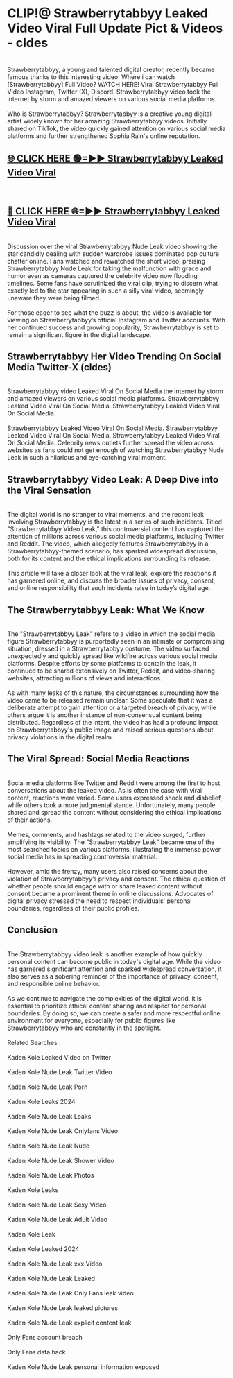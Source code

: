 # CLIP!@ Strawberrytabbyy Leaked Video Viral Full Update Pict & Videos - cldes
<br>
Strawberrytabbyy, a young and talented digital creator, recently became famous thanks to this interesting video. Where i can watch [Strawberrytabbyy] Full Video? WATCH HERE! Viral Strawberrytabbyy Full Video Instagram, Twitter (X), Discord. Strawberrytabbyy video took the internet by storm and amazed viewers on various social media platforms.
<br><br>
Who is Strawberrytabbyy? Strawberrytabbyy is a creative young digital artist widely known for her amazing Strawberrytabbyy videos. Initially shared on TikTok, the video quickly gained attention on various social media platforms and further strengthened Sophia Rain's online reputation.
<br>
<h2><a href="https://bestclip.site?title=Strawberrytabbyy">🌐 CLICK HERE 🟢=►► Strawberrytabbyy Leaked Video Viral</a></h2>
<br>
<h2><a href="https://bestclip.site?title=Strawberrytabbyy">🔴 CLICK HERE 🌐=►► Strawberrytabbyy Leaked Video Viral</a></h2>
<br>
Discussion over the viral Strawberrytabbyy Nude Leak video showing the star candidly dealing with sudden wardrobe issues dominated pop culture chatter online. Fans watched and rewatched the short video, praising Strawberrytabbyy Nude Leak for taking the malfunction with grace and humor even as cameras captured the celebrity video now flooding timelines. Some fans have scrutinized the viral clip, trying to discern what exactly led to the star appearing in such a silly viral video, seemingly unaware they were being filmed.
<br><br>
For those eager to see what the buzz is about, the video is available for viewing on Strawberrytabbyy’s official Instagram and Twitter accounts. With her continued success and growing popularity, Strawberrytabbyy is set to remain a significant figure in the digital landscape.
<br>
<h2>Strawberrytabbyy Her Video Trending On Social Media Twitter-X (cldes)</h2>
<br>
Strawberrytabbyy video Leaked Viral On Social Media the internet by storm and amazed viewers on various social media platforms. Strawberrytabbyy Leaked Video Viral On Social Media. Strawberrytabbyy Leaked Video Viral On Social Media.
<br><br>
Strawberrytabbyy Leaked Video Viral On Social Media. Strawberrytabbyy Leaked Video Viral On Social Media. Strawberrytabbyy Leaked Video Viral On Social Media. Celebrity news outlets further spread the video across websites as fans could not get enough of watching Strawberrytabbyy Nude Leak in such a hilarious and eye-catching viral moment.
<br>
<h2>Strawberrytabbyy Video Leak: A Deep Dive into the Viral Sensation</h2>
<br>
The digital world is no stranger to viral moments, and the recent leak involving Strawberrytabbyy is the latest in a series of such incidents. Titled "Strawberrytabbyy Video Leak," this controversial content has captured the attention of millions across various social media platforms, including Twitter and Reddit. The video, which allegedly features Strawberrytabbyy in a Strawberrytabbyy-themed scenario, has sparked widespread discussion, both for its content and the ethical implications surrounding its release.
<br><br>
This article will take a closer look at the viral leak, explore the reactions it has garnered online, and discuss the broader issues of privacy, consent, and online responsibility that such incidents raise in today’s digital age.
<br>
<h2>The Strawberrytabbyy Leak: What We Know</h2>
<br>
The "Strawberrytabbyy Leak" refers to a video in which the social media figure Strawberrytabbyy is purportedly seen in an intimate or compromising situation, dressed in a Strawberrytabbyy costume. The video surfaced unexpectedly and quickly spread like wildfire across various social media platforms. Despite efforts by some platforms to contain the leak, it continued to be shared extensively on Twitter, Reddit, and video-sharing websites, attracting millions of views and interactions.
<br><br>
As with many leaks of this nature, the circumstances surrounding how the video came to be released remain unclear. Some speculate that it was a deliberate attempt to gain attention or a targeted breach of privacy, while others argue it is another instance of non-consensual content being distributed. Regardless of the intent, the video has had a profound impact on Strawberrytabbyy's public image and raised serious questions about privacy violations in the digital realm.
<br>
<h2>The Viral Spread: Social Media Reactions</h2>
<br>
Social media platforms like Twitter and Reddit were among the first to host conversations about the leaked video. As is often the case with viral content, reactions were varied. Some users expressed shock and disbelief, while others took a more judgmental stance. Unfortunately, many people shared and spread the content without considering the ethical implications of their actions.
<br><br>
Memes, comments, and hashtags related to the video surged, further amplifying its visibility. The "Strawberrytabbyy Leak" became one of the most searched topics on various platforms, illustrating the immense power social media has in spreading controversial material.
<br><br>
However, amid the frenzy, many users also raised concerns about the violation of Strawberrytabbyy’s privacy and consent. The ethical question of whether people should engage with or share leaked content without consent became a prominent theme in online discussions. Advocates of digital privacy stressed the need to respect individuals' personal boundaries, regardless of their public profiles.
<br>
<h2>Conclusion</h2>
<br>
The Strawberrytabbyy video leak is another example of how quickly personal content can become public in today's digital age. While the video has garnered significant attention and sparked widespread conversation, it also serves as a sobering reminder of the importance of privacy, consent, and responsible online behavior.
<br><br>
As we continue to navigate the complexities of the digital world, it is essential to prioritize ethical content sharing and respect for personal boundaries. By doing so, we can create a safer and more respectful online environment for everyone, especially for public figures like Strawberrytabbyy who are constantly in the spotlight.
<br><br>
Related Searches :
<br><br>
Kaden Kole Leaked Video on Twitter
<br><br>
Kaden Kole Nude Leak Twitter Video
<br><br>
Kaden Kole Nude Leak Porn
<br><br>
Kaden Kole Leaks 2024
<br><br>
Kaden Kole Nude Leak Leaks
<br><br>
Kaden Kole Nude Leak Onlyfans Video
<br><br>
Kaden Kole Nude Leak Nude
<br><br>
Kaden Kole Nude Leak Shower Video
<br><br>
Kaden Kole Nude Leak Photos
<br><br>
Kaden Kole Leaks
<br><br>
Kaden Kole Nude Leak Sexy Video
<br><br>
Kaden Kole Nude Leak Adult Video
<br><br>
Kaden Kole Leak
<br><br>
Kaden Kole Leaked 2024
<br><br>
Kaden Kole Nude Leak xxx Video
<br><br>
Kaden Kole Nude Leak Leaked
<br><br>
Kaden Kole Nude Leak Only Fans leak video
<br><br>
Kaden Kole Nude Leak leaked pictures
<br><br>
Kaden Kole Nude Leak explicit content leak
<br><br>
Only Fans account breach
<br><br>
Only Fans data hack
<br><br>
Kaden Kole Nude Leak personal information exposed
